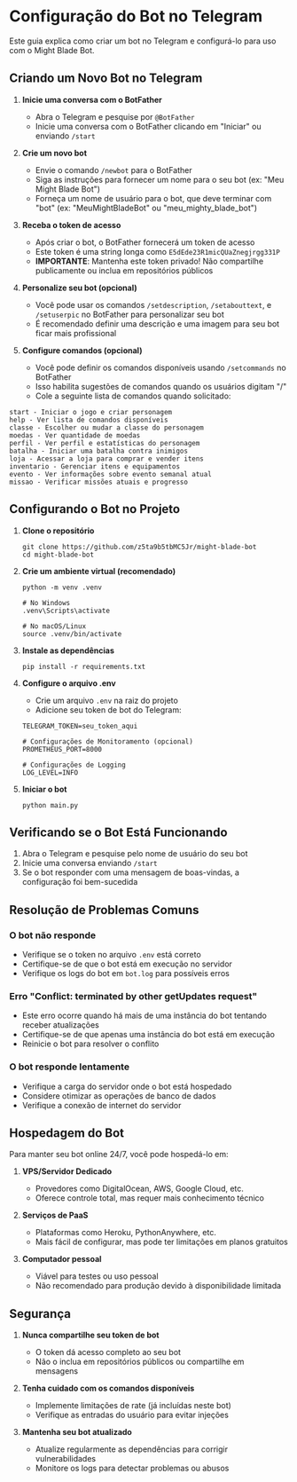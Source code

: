 # Configuração do Bot no Telegram

Este guia explica como criar um bot no Telegram e configurá-lo para uso com o Might Blade Bot.

## Criando um Novo Bot no Telegram

1. **Inicie uma conversa com o BotFather**
   - Abra o Telegram e pesquise por `@BotFather`
   - Inicie uma conversa com o BotFather clicando em "Iniciar" ou enviando `/start`

2. **Crie um novo bot**
   - Envie o comando `/newbot` para o BotFather
   - Siga as instruções para fornecer um nome para o seu bot (ex: "Meu Might Blade Bot")
   - Forneça um nome de usuário para o bot, que deve terminar com "bot" (ex: "MeuMightBladeBot" ou "meu_mighty_blade_bot")

3. **Receba o token de acesso**
   - Após criar o bot, o BotFather fornecerá um token de acesso
   - Este token é uma string longa como `E5dEde23R1micQUaZnegjrgg331P`
   - **IMPORTANTE**: Mantenha este token privado! Não compartilhe publicamente ou inclua em repositórios públicos

4. **Personalize seu bot (opcional)**
   - Você pode usar os comandos `/setdescription`, `/setabouttext`, e `/setuserpic` no BotFather para personalizar seu bot
   - É recomendado definir uma descrição e uma imagem para seu bot ficar mais profissional

5. **Configure comandos (opcional)**
   - Você pode definir os comandos disponíveis usando `/setcommands` no BotFather
   - Isso habilita sugestões de comandos quando os usuários digitam "/"
   - Cole a seguinte lista de comandos quando solicitado:

```
start - Iniciar o jogo e criar personagem
help - Ver lista de comandos disponíveis
classe - Escolher ou mudar a classe do personagem
moedas - Ver quantidade de moedas
perfil - Ver perfil e estatísticas do personagem
batalha - Iniciar uma batalha contra inimigos
loja - Acessar a loja para comprar e vender itens
inventario - Gerenciar itens e equipamentos
evento - Ver informações sobre evento semanal atual
missao - Verificar missões atuais e progresso
```

## Configurando o Bot no Projeto

1. **Clone o repositório**
   ```
   git clone https://github.com/z5ta9b5tbMC5Jr/might-blade-bot
   cd might-blade-bot
   ```

2. **Crie um ambiente virtual (recomendado)**
   ```
   python -m venv .venv
   
   # No Windows
   .venv\Scripts\activate
   
   # No macOS/Linux
   source .venv/bin/activate
   ```

3. **Instale as dependências**
   ```
   pip install -r requirements.txt
   ```

4. **Configure o arquivo .env**
   - Crie um arquivo `.env` na raiz do projeto
   - Adicione seu token de bot do Telegram:
   ```
   TELEGRAM_TOKEN=seu_token_aqui
   
   # Configurações de Monitoramento (opcional)
   PROMETHEUS_PORT=8000
   
   # Configurações de Logging
   LOG_LEVEL=INFO
   ```

5. **Iniciar o bot**
   ```
   python main.py
   ```

## Verificando se o Bot Está Funcionando

1. Abra o Telegram e pesquise pelo nome de usuário do seu bot
2. Inicie uma conversa enviando `/start`
3. Se o bot responder com uma mensagem de boas-vindas, a configuração foi bem-sucedida

## Resolução de Problemas Comuns

### O bot não responde
- Verifique se o token no arquivo `.env` está correto
- Certifique-se de que o bot está em execução no servidor
- Verifique os logs do bot em `bot.log` para possíveis erros

### Erro "Conflict: terminated by other getUpdates request"
- Este erro ocorre quando há mais de uma instância do bot tentando receber atualizações
- Certifique-se de que apenas uma instância do bot está em execução
- Reinicie o bot para resolver o conflito

### O bot responde lentamente
- Verifique a carga do servidor onde o bot está hospedado
- Considere otimizar as operações de banco de dados
- Verifique a conexão de internet do servidor

## Hospedagem do Bot

Para manter seu bot online 24/7, você pode hospedá-lo em:

1. **VPS/Servidor Dedicado**
   - Provedores como DigitalOcean, AWS, Google Cloud, etc.
   - Oferece controle total, mas requer mais conhecimento técnico

2. **Serviços de PaaS**
   - Plataformas como Heroku, PythonAnywhere, etc.
   - Mais fácil de configurar, mas pode ter limitações em planos gratuitos

3. **Computador pessoal**
   - Viável para testes ou uso pessoal
   - Não recomendado para produção devido à disponibilidade limitada

## Segurança

1. **Nunca compartilhe seu token de bot**
   - O token dá acesso completo ao seu bot
   - Não o inclua em repositórios públicos ou compartilhe em mensagens

2. **Tenha cuidado com os comandos disponíveis**
   - Implemente limitações de rate (já incluídas neste bot)
   - Verifique as entradas do usuário para evitar injeções

3. **Mantenha seu bot atualizado**
   - Atualize regularmente as dependências para corrigir vulnerabilidades
   - Monitore os logs para detectar problemas ou abusos 
